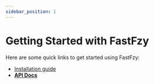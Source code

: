 ```yaml
---
sidebar_position: 1
---
```


# Getting Started with FastFzy

Here are some quick links to get started using FastFzy:

- [Installation guide](/docs/installation)
- [**API Docs**](/api/FastFzy)
